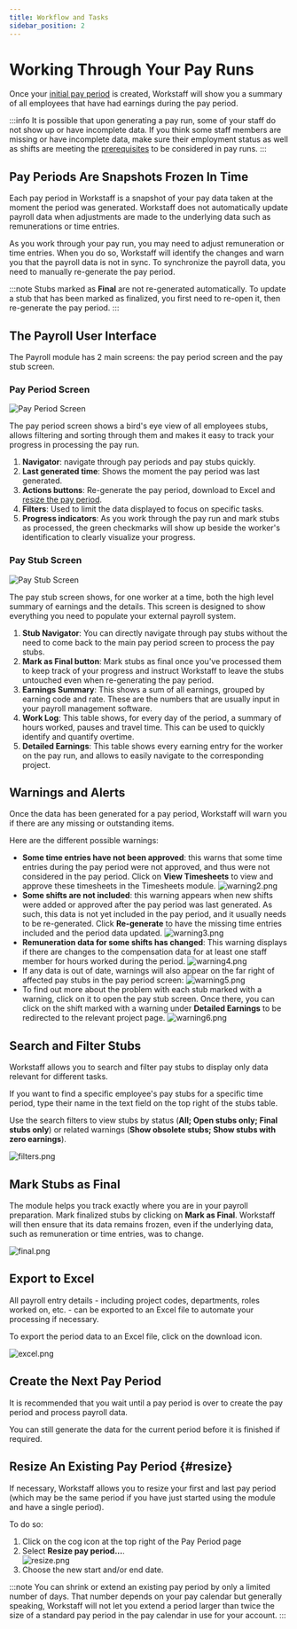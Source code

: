 ```yaml
---
title: Workflow and Tasks
sidebar_position: 2
---
```


# Working Through Your Pay Runs

Once your [initial pay period](./start.md) is created, Workstaff will show you a summary of all employees that have had earnings during the pay period.

:::info
It is possible that upon generating a pay run, some of your staff do not show up or have incomplete data. If you think some staff members are missing or have incomplete data, make sure their employment status as well as shifts are meeting the [prerequisites](./start.md#prerequisites) to be considered in pay runs.
:::

## Pay Periods Are Snapshots Frozen In Time

Each pay period in Workstaff is a snapshot of your pay data taken at the moment the period was generated. Workstaff does not automatically update payroll data when adjustments are made to the underlying data such as remunerations or time entries. 

As you work through your pay run, you may need to adjust remuneration or time entries. When you do so, Workstaff will identify the changes and warn you that the payroll data is not in sync. To synchronize the payroll data, you need to manually re-generate the pay period.

:::note
Stubs marked as **Final** are not re-generated automatically. To update a stub that has been marked as finalized, you first need to re-open it, then re-generate the pay period. 
:::

## The Payroll User Interface

The Payroll module has 2 main screens: the pay period screen and the pay stub screen. 

### Pay Period Screen

![Pay Period Screen](./images/payroll-ui-annotated.png)

The pay period screen shows a bird's eye view of all employees stubs, allows filtering and sorting through them and makes it easy to track your progress in processing the pay run.

1. **Navigator**: navigate through pay periods and pay stubs quickly.
2. **Last generated time**: Shows the moment the pay period was last generated.
3. **Actions buttons**: Re-generate the pay period, download to Excel and [resize the pay period](#resize).
4. **Filters**: Used to limit the data displayed to focus on specific tasks.
5. **Progress indicators**: As you work through the pay run and mark stubs as processed, the green checkmarks will show up beside the worker's identification to clearly visualize your progress.

### Pay Stub Screen

![Pay Stub Screen](./images/paystub-ui-annotated.png)

The pay stub screen shows, for one worker at a time, both the high level summary of earnings and the details. This screen is designed to show everything you need to populate your external payroll system.

1. **Stub Navigator**: You can directly navigate through pay stubs without the need to come back to the main pay period screen to process the pay stubs.
2. **Mark as Final button**: Mark stubs as final once you've processed them to keep track of your progress and instruct Workstaff to leave the stubs untouched even when re-generating the pay period.
3. **Earnings Summary**: This shows a sum of all earnings, grouped by earning code and rate. These are the numbers that are usually input in your payroll management software.
4. **Work Log**: This table shows, for every day of the period, a summary of hours worked, pauses and travel time. This can be used to quickly identify and quantify overtime. 
5. **Detailed Earnings**: This table shows every earning entry for the worker on the pay run, and allows to easily navigate to the corresponding project.


## Warnings and Alerts

Once the data has been generated for a pay period, Workstaff will warn you if there are any missing or outstanding items.

Here are the different possible warnings:

- **Some time entries have not been approved**: this warns that some time entries during the pay period were not approved, and thus were not considered in the pay period. Click on **View Timesheets** to view and approve these timesheets in the Timesheets module.
  ![warning2.png](images/warning2.png)
- **Some shifts are not included**: this warning appears when new shifts were added or approved after the pay period was last generated. As such, this data is not yet included in the pay period, and it usually needs to be re-generated. Click **Re-generate** to have the missing time entries included and the period data updated.
  ![warning3.png](images/warning3.png)
- **Remuneration data for some shifts has changed**: This warning displays if there are changes to the compensation data for at least one staff member for hours worked during the period.
  ![warning4.png](images/warning4.png)
- If any data is out of date, warnings will also appear on the far right of affected pay stubs in the pay period screen:
  ![warning5.png](images/warning5.png)
- To find out more about the problem with each stub marked with a warning, click on it to open the pay stub screen. Once there, you can click on the shift marked with a warning under **Detailed Earnings** to be redirected to the relevant project page.
  ![warning6.png](images/warning6.png)

## Search and Filter Stubs

Workstaff allows you to search and filter pay stubs to display only data relevant for different tasks.

If you want to find a specific employee's pay stubs for a specific time period, type their name in the text field on the top right of the stubs table.

Use the search filters to view stubs by status (**All; Open stubs only; Final stubs only**) or related warnings (**Show obsolete stubs; Show stubs with zero earnings**).

![filters.png](images/filters.png)

## Mark Stubs as Final

The module helps you track exactly where you are in your payroll preparation. Mark finalized stubs by clicking on **Mark as Final**. Workstaff will then ensure that its data remains frozen, even if the underlying data, such as remuneration or time entries, was to change.

![final.png](images/final.png)

## Export to Excel

All payroll entry details - including project codes, departments, roles worked on, etc. - can be exported to an Excel file to automate your processing if necessary.

To export the period data to an Excel file, click on the download icon.

![excel.png](images/excel.png)

## Create the Next Pay Period

It is recommended that you wait until a pay period is over to create the pay period and process payroll data. 

You can still generate the data for the current period before it is finished if required. 

## Resize An Existing Pay Period {#resize}

If necessary, Workstaff allows you to resize your first and last pay period (which may be the same period if you have just started using the module and have a single period). 

To do so:
1. Click on the cog icon at the top right of the Pay Period page
1. Select **Resize pay period...**. <br/>
  ![resize.png](images/resize.png)
1. Choose the new start and/or end date.

:::note
You can shrink or extend an existing pay period by only a limited number of days. That number depends on your pay calendar but generally speaking, Workstaff will not let you extend a period larger than twice the size of a standard pay period in the pay calendar in use for your account.
:::
